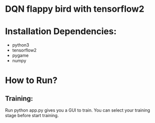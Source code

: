 # DQN flappy bird with tensorflow2

# Installation Dependencies:
- python3
- tensorflow2
- pygame
- numpy

# How to Run?
## Training:  
Run python app.py gives you a GUI to train. You can select your training stage before start training.
